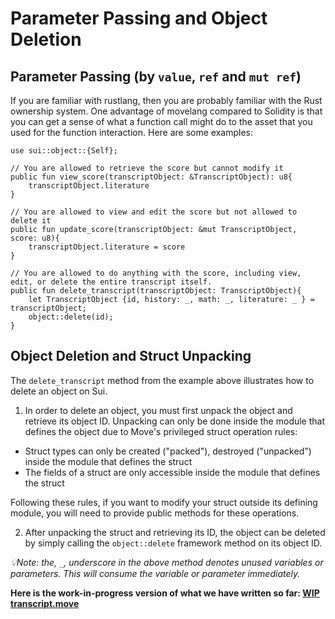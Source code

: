# Parameter Passing and Object Deletion

## Parameter Passing (by `value`, `ref` and `mut ref`)

If you are familiar with rustlang, then you are probably familiar with the Rust ownership system. One advantage of movelang compared to Solidity is that you can get a sense of what a function call might do to the asset that you used for the function interaction. Here are some examples:

```move
use sui::object::{Self};

// You are allowed to retrieve the score but cannot modify it
public fun view_score(transcriptObject: &TranscriptObject): u8{
    transcriptObject.literature
}

// You are allowed to view and edit the score but not allowed to delete it
public fun update_score(transcriptObject: &mut TranscriptObject, score: u8){
    transcriptObject.literature = score
}

// You are allowed to do anything with the score, including view, edit, or delete the entire transcript itself.
public fun delete_transcript(transcriptObject: TranscriptObject){
    let TranscriptObject {id, history: _, math: _, literature: _ } = transcriptObject;
    object::delete(id);
}
```

## Object Deletion and Struct Unpacking

The `delete_transcript` method from the example above illustrates how to delete an object on Sui. 

1. In order to delete an object, you must first unpack the object and retrieve its object ID. Unpacking can only be done inside the module that defines the object due to Move's privileged struct operation rules:

- Struct types can only be created ("packed"), destroyed ("unpacked") inside the module that defines the struct
- The fields of a struct are only accessible inside the module that defines the struct

Following these rules, if you want to modify your struct outside its defining module, you will need to provide public methods for these operations. 

2. After unpacking the struct and retrieving its ID, the object can be deleted by simply calling the `object::delete` framework method on its object ID. 

*💡Note: the, `_`, underscore in the above method denotes unused variables or parameters. This will consume the variable or parameter immediately.*

**Here is the work-in-progress version of what we have written so far: [WIP transcript.move](../example_projects/transcript/sources/transcript__wip_1.move)**



